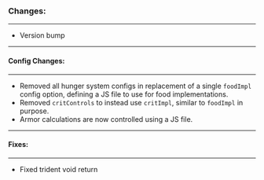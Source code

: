 ### Changes:
***
- Version bump
***
#### Config Changes:
***
- Removed all hunger system configs in replacement of a single `foodImpl` config option, defining a JS file to use for food implementations.
- Removed `critControls` to instead use `critImpl`, similar to `foodImpl` in purpose.
- Armor calculations are now controlled using a JS file.
***
#### Fixes:
***
- Fixed trident void return
